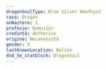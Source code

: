 ```yaml
---
dragonSoulType: Blue Silver Amethyst
rasa: Dragon
anNaștere: 1
profesie: Domnitor
credință: Aetherius
origine: Necunoscută
gender: U
lastKnownLocation: Belize
dnd_5e_statblock: DragonSoul
---
```


